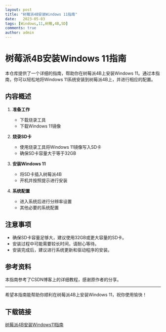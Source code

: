 ```yaml
---
layout: post
title: "树莓派4B安装Windows 11指南"
date:   2023-05-03
tags: [Windows,11,树莓,4B,SD]
comments: true
author: admin
---
```

# 树莓派4B安装Windows 11指南

本仓库提供了一个详细的指南，帮助你在树莓派4B上安装Windows 11。通过本指南，你可以轻松地将Windows 11系统安装到树莓派4B上，并进行相应的配置。

## 内容概述

1. **准备工作**
   - 下载烧录工具
   - 下载Windows 11镜像

2. **烧录SD卡**
   - 使用烧录工具将Windows 11镜像写入SD卡
   - 确保SD卡容量大于等于32GB

3. **安装Windows 11**
   - 将SD卡插入树莓派4B
   - 开机并按照提示进行安装

4. **系统配置**
   - 进入系统后进行分辨率设置
   - 其他必要的系统配置

## 注意事项

- 确保SD卡容量足够大，建议使用32GB或更大容量的SD卡。
- 安装过程中可能需要较长时间，请耐心等待。
- 安装完成后，建议进行系统更新和驱动程序的安装。

## 参考资料

本指南参考了CSDN博客上的详细教程，感谢原作者的分享。

---

希望本指南能帮助你顺利在树莓派4B上安装Windows 11，祝你使用愉快！

## 下载链接

[树莓派4B安装Windows11指南](https://pan.quark.cn/s/4ffe25c5f922)